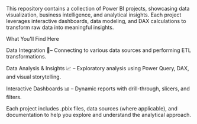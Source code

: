 This repository contains a collection of Power BI projects, showcasing data visualization, business intelligence, and analytical insights. Each project leverages interactive dashboards, data modeling, and DAX calculations to transform raw data into meaningful insights.

What You'll Find Here

Data Integration 🔗– Connecting to various data sources and performing ETL transformations.

Data Analysis & Insights 📈 – Exploratory analysis using Power Query, DAX, and visual storytelling.

Interactive Dashboards 📊 – Dynamic reports with drill-through, slicers, and filters.

Each project includes .pbix files, data sources (where applicable), and documentation to help you explore and understand the analytical approach.
